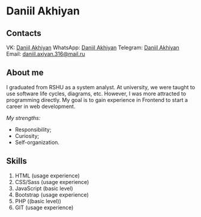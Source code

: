# Daniil Akhiyan

## Contacts

VK: [Daniil Akhiyan](https://vk.com/vezuchiy_patsan)
WhatsApp: [Daniil Akhiyan](https://wa.me/79052714903)
Telegram: [Daniil Akhiyan](https://t.me/Vezuchiy_patsan)
Email: [daniil.axiyan.316@mail.ru](mailto:daniil.axiyan.316@mail.ru)

## About me

I graduated from RSHU as a system analyst. At university, we were taught to use software life cycles, diagrams, etc. However, I was more attracted to programming directly. My goal is to gain experience in Frontend to start a career in web development.

*My strengths:*
* Responsibility;
* Curiosity;
* Self-organization.

## Skills

1. HTML (usage experience)
2. CSS/Sass (usage experience)
3. JavaScript (basic level)
4. Bootstrap (usage experience)
5. PHP ((basic level))
6. GIT (usage experience)


